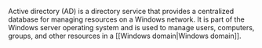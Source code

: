 Active directory (AD) is a directory service that provides a centralized database for managing resources on a Windows network. It is part of the Windows server operating system and is used to manage users, computers, groups, and other resources in a [[Windows domain|Windows domain]].